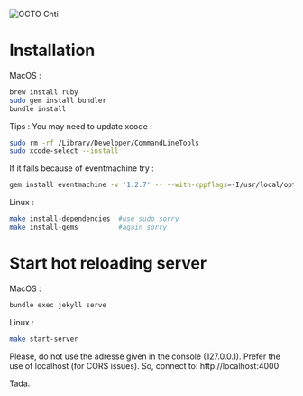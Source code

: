 ![OCTO Chti](brand.png)

# Installation

MacOS :
```bash
brew install ruby
sudo gem install bundler
bundle install
```
Tips :
You may need to update xcode :
```bash
sudo rm -rf /Library/Developer/CommandLineTools
sudo xcode-select --install
```
If it fails because of eventmachine try :
````bash
gem install eventmachine -v '1.2.7' -- --with-cppflags=-I/usr/local/opt/openssl/include
````



Linux :
```bash
make install-dependencies  #use sudo sorry
make install-gems          #again sorry
```


# Start hot reloading server

MacOS :
````bash
bundle exec jekyll serve
````


Linux :
```bash
make start-server
```

Please, do not use the adresse given in the console (127.0.0.1).
Prefer the use of localhost (for CORS issues).
So, connect to: http://localhost:4000

Tada.
